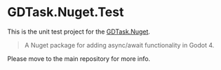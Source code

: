 # GDTask.Nuget.Test

This is the unit test project for the [GDTask.Nuget](https://github.com/Delsin-Yu/GDTask.Nuget).  
> A Nuget package for adding async/await functionality in Godot 4.  

Please move to the main repository for more info.
